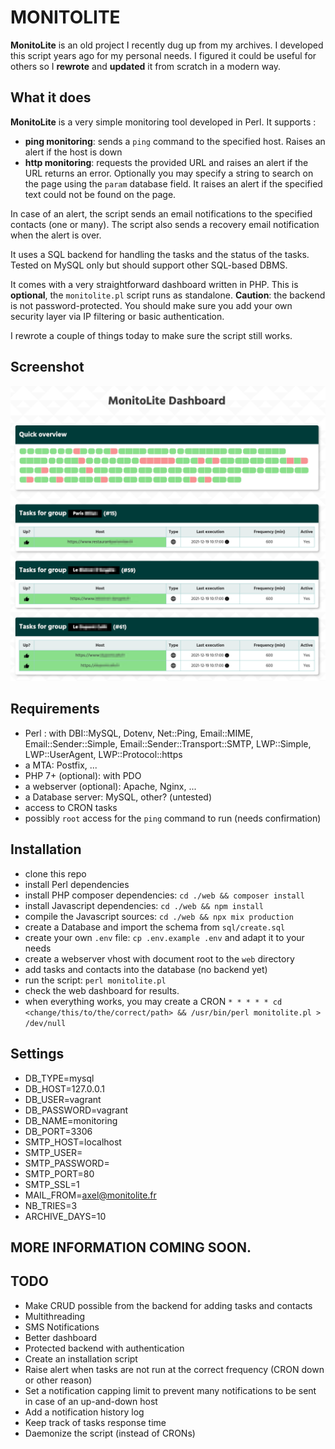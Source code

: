 # MONITOLITE

**MonitoLite** is an old project I recently dug up from my archives. I developed this script years ago for my personal needs.
I figured it could be useful for others so I **rewrote** and **updated** it from scratch in a modern way.


## What it does

**MonitoLite** is a very simple monitoring tool developed in Perl. It supports :
 * **ping monitoring**: sends a `ping` command to the specified host. Raises an alert if the host is down
 * **http monitoring**: requests the provided URL and raises an alert if the URL returns an error. Optionally you may specify a string to search on the page using the `param` database field. It raises an alert if the specified text could not be found on the page.

 In case of an alert, the script sends an email notifications to the specified contacts (one or many).
 The script also sends a recovery email notification when the alert is over.

It uses a SQL backend for handling the tasks and the status of the tasks.
Tested on MySQL only but should support other SQL-based DBMS.

It comes with a very straightforward dashboard written in PHP. This is **optional**, the `monitolite.pl` script runs as standalone.
**Caution**: the backend is not password-protected. You should make sure you add your own security layer via IP filtering or basic authentication.


I rewrote a couple of things today to make sure the script still works.

## Screenshot

![screenshot](https://github.com/axeloz/monitolite/raw/main/screenshot.png "Logo")


## Requirements

* Perl : with DBI::MySQL, Dotenv, Net::Ping, Email::MIME, Email::Sender::Simple, Email::Sender::Transport::SMTP, LWP::Simple, LWP::UserAgent, LWP::Protocol::https
* a MTA: Postfix, ...
* PHP 7+ (optional): with PDO
* a webserver (optional): Apache, Nginx, ...
* a Database server: MySQL, other? (untested)
* access to CRON tasks
* possibly `root` access for the `ping` command to run (needs confirmation)


## Installation

 * clone this repo
 * install Perl dependencies
 * install PHP composer dependencies: `cd ./web && composer install`
 * install Javascript dependencies: `cd ./web && npm install`
 * compile the Javascript sources: `cd ./web && npx mix production`
 * create a Database and import the schema from `sql/create.sql`
 * create your own `.env` file: `cp .env.example .env` and adapt it to your needs
 * create a webserver vhost with document root to the `web` directory
 * add tasks and contacts into the database (no backend yet)
 * run the script: `perl monitolite.pl`
 * check the web dashboard for results.
 * when everything works, you may create a CRON `* * * * * cd <change/this/to/the/correct/path> && /usr/bin/perl monitolite.pl > /dev/null`


## Settings

* DB_TYPE=mysql
* DB_HOST=127.0.0.1
* DB_USER=vagrant
* DB_PASSWORD=vagrant
* DB_NAME=monitoring
* DB_PORT=3306
* SMTP_HOST=localhost
* SMTP_USER=
* SMTP_PASSWORD=
* SMTP_PORT=80
* SMTP_SSL=1
* MAIL_FROM=axel@monitolite.fr
* NB_TRIES=3
* ARCHIVE_DAYS=10

## MORE INFORMATION COMING SOON.

## TODO

 * Make CRUD possible from the backend for adding tasks and contacts
 * Multithreading
 * SMS Notifications
 * Better dashboard
 * Protected backend with authentication
 * Create an installation script
 * Raise alert when tasks are not run at the correct frequency (CRON down or other reason)
 * Set a notification capping limit to prevent many notifications to be sent in case of an up-and-down host
 * Add a notification history log
 * Keep track of tasks response time
 * Daemonize the script (instead of CRONs)
